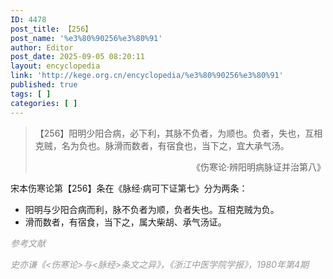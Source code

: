 ```yaml
---
ID: 4478
post_title: 【256】
post_name: '%e3%80%90256%e3%80%91'
author: Editor
post_date: 2025-09-05 08:20:11
layout: encyclopedia
link: 'http://kege.org.cn/encyclopedia/%e3%80%90256%e3%80%91'
published: true
tags: [ ]
categories: [ ]
---
```

<blockquote>【256】阳明少阳合病，必下利，其脉不负者，为顺也。负者，失也，互相克贼，名为负也。脉滑而数者，有宿食也，当下之，宜大承气汤。
<p style="text-align: right;">《伤寒论·辨阳明病脉证并治第八》</p>
</blockquote>
宋本伤寒论第【256】条在《脉经·病可下证第七》分为两条：
<ul>
 	<li>阳明与少阳合病而利，脉不负者为顺，负者失也。互相克贼为负。</li>
 	<li>滑而数者，有宿食，当下之，属大柴胡、承气汤证。</li>
</ul>
<em><span style="color: #999999;">参考文献</span></em>

<em><span style="color: #999999;">史亦谦《&lt;伤寒论&gt;与&lt;脉经&gt;条文之异》，《浙江中医学院学报》，1980年第4期</span></em>